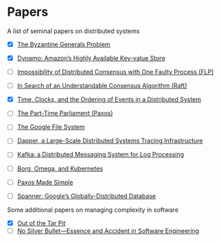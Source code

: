 # Papers

A list of seminal papers on distributed systems

- [x] [The Byzantine Generals Problem](papers/byzantine_generals_problem.pdf)
- [x] [Dynamo: Amazon’s Highly Available Key-value Store](papers/dynamo.pdf)
- [ ] [Impossibility of Distributed Consensus with One Faulty Process (FLP)](papers/flp_impossibility.pdf)
- [ ] [In Search of an Understandable Consensus Algorithm (Raft)](papers/raft.pdf)
- [x] [Time, Clocks, and the Ordering of Events in a Distributed System](papers/time_clocks.pdf)
- [ ] [The Part-Time Parliament (Paxos)](papers/paxos.pdf)
- [ ] [The Google File System](papers/google_file_system.pdf)
- [ ] [Dapper, a Large-Scale Distributed Systems Tracing Infrastructure](papers/dapper.pdf)
- [ ] [Kafka: a Distributed Messaging System for Log Processing](papers/kafka.pdf)
- [ ] [Borg, Omega, and Kubernetes](papers/borg_omega_kubernetes.pdf)
- [ ] [Paxos Made Simple](papers/paxos_made_simple.pdf)
- [ ] [Spanner: Google’s Globally-Distributed Database](papers/spanner.pdf)


Some additional papers on managing complexity in software

- [x] [Out of the Tar Pit](papers/tar_pit.pdf)
- [ ] [No Silver Bullet—Essence and Accident in Software Engineering](papers/no_silver_bullet.pdf)
